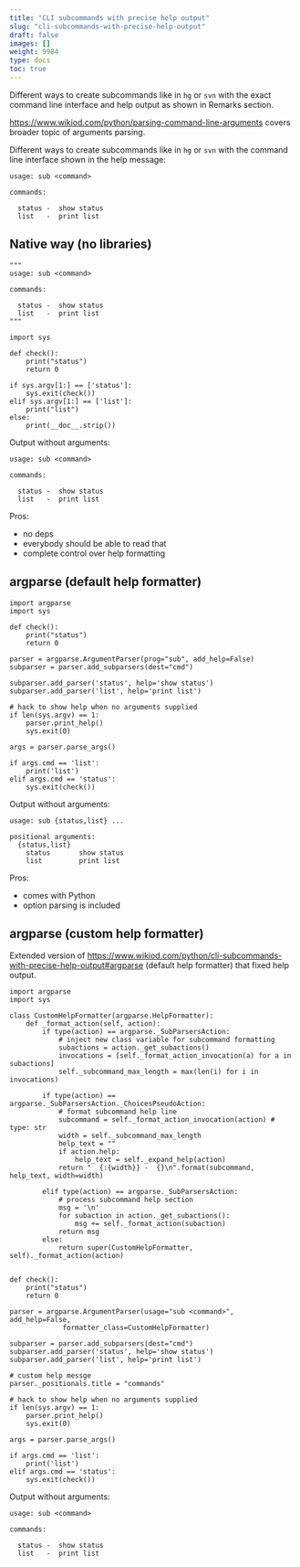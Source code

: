 ```yaml
---
title: "CLI subcommands with precise help output"
slug: "cli-subcommands-with-precise-help-output"
draft: false
images: []
weight: 9984
type: docs
toc: true
---
```


Different ways to create subcommands like in `hg` or `svn` with the exact command line interface and help output as shown in Remarks section.

https://www.wikiod.com/python/parsing-command-line-arguments covers broader topic of arguments parsing.

Different ways to create subcommands like in `hg` or `svn`  with the command line interface shown in the help message:

```
usage: sub <command>

commands:

  status -  show status
  list   -  print list
```



## Native way (no libraries)
    """
    usage: sub <command>
    
    commands:
    
      status -  show status
      list   -  print list
    """
    
    import sys
    
    def check():
        print("status")
        return 0
    
    if sys.argv[1:] == ['status']:
        sys.exit(check())
    elif sys.argv[1:] == ['list']:
        print("list")
    else:
        print(__doc__.strip())

Output without arguments:

    usage: sub <command>
    
    commands:
    
      status -  show status
      list   -  print list

Pros:

* no deps
* everybody should be able to read that
* complete control over help formatting


## argparse (default help formatter)
    import argparse
    import sys
    
    def check():
        print("status")
        return 0
    
    parser = argparse.ArgumentParser(prog="sub", add_help=False)
    subparser = parser.add_subparsers(dest="cmd")
    
    subparser.add_parser('status', help='show status')
    subparser.add_parser('list', help='print list')
    
    # hack to show help when no arguments supplied
    if len(sys.argv) == 1:
        parser.print_help()
        sys.exit(0)
    
    args = parser.parse_args()
    
    if args.cmd == 'list':
        print('list')
    elif args.cmd == 'status':
        sys.exit(check())

Output without arguments:

    usage: sub {status,list} ...
    
    positional arguments:
      {status,list}
        status       show status
        list         print list

Pros:

  * comes with Python
  * option parsing is included

## argparse (custom help formatter)
Extended version of https://www.wikiod.com/python/cli-subcommands-with-precise-help-output#argparse (default help formatter) that fixed help output.

    import argparse
    import sys
    
    class CustomHelpFormatter(argparse.HelpFormatter):
        def _format_action(self, action):
            if type(action) == argparse._SubParsersAction:
                # inject new class variable for subcommand formatting
                subactions = action._get_subactions()
                invocations = [self._format_action_invocation(a) for a in subactions]
                self._subcommand_max_length = max(len(i) for i in invocations)
    
            if type(action) == argparse._SubParsersAction._ChoicesPseudoAction:
                # format subcommand help line
                subcommand = self._format_action_invocation(action) # type: str
                width = self._subcommand_max_length
                help_text = ""
                if action.help:
                    help_text = self._expand_help(action)
                return "  {:{width}} -  {}\n".format(subcommand, help_text, width=width)
    
            elif type(action) == argparse._SubParsersAction:
                # process subcommand help section
                msg = '\n'
                for subaction in action._get_subactions():
                    msg += self._format_action(subaction)
                return msg
            else:
                return super(CustomHelpFormatter, self)._format_action(action)
    
    
    def check():
        print("status")
        return 0
    
    parser = argparse.ArgumentParser(usage="sub <command>", add_help=False,
                 formatter_class=CustomHelpFormatter)
    
    subparser = parser.add_subparsers(dest="cmd")
    subparser.add_parser('status', help='show status')
    subparser.add_parser('list', help='print list')
    
    # custom help messge
    parser._positionals.title = "commands"
    
    # hack to show help when no arguments supplied
    if len(sys.argv) == 1:
        parser.print_help()
        sys.exit(0)
    
    args = parser.parse_args()
    
    if args.cmd == 'list':
        print('list')
    elif args.cmd == 'status':
        sys.exit(check())

Output without arguments:

    usage: sub <command>
    
    commands:
    
      status -  show status
      list   -  print list

